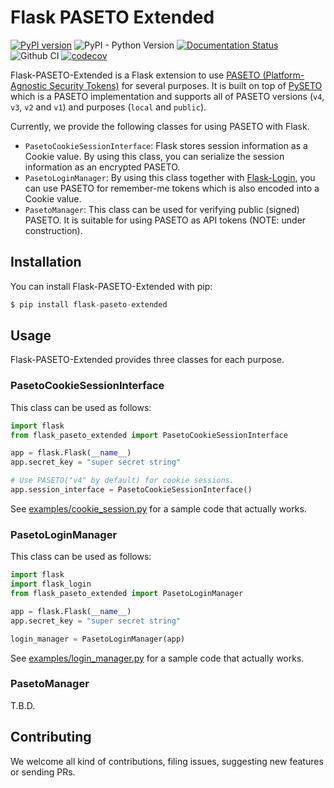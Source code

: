 # Flask PASETO Extended

[![PyPI version](https://badge.fury.io/py/flask-paseto-extended.svg)](https://badge.fury.io/py/flask-paseto-extended)
![PyPI - Python Version](https://img.shields.io/pypi/pyversions/flask-paseto-extended)
[![Documentation Status](https://readthedocs.org/projects/flask-paseto-extended/badge/?version=latest)](https://flask-paseto-extended.readthedocs.io/en/latest/?badge=latest)
![Github CI](https://github.com/dajiaji/flask-paseto-extended/actions/workflows/python-package.yml/badge.svg)
[![codecov](https://codecov.io/gh/dajiaji/flask-paseto-extended/branch/main/graph/badge.svg?token=QN8GXEYEP3)](https://codecov.io/gh/dajiaji/flask-paseto-extended)

Flask-PASETO-Extended is a Flask extension to use [PASETO (Platform-Agnostic Security Tokens)](https://paseto.io/) for several purposes.
It is built on top of [PySETO](https://github.com/dajiaji/pyseto) which is a PASETO implementation
and supports all of PASETO versions (`v4`, `v3`, `v2` and `v1`) and purposes (`local` and `public`).

Currently, we provide the following classes for using PASETO with Flask.

- `PasetoCookieSessionInterface`: Flask stores session information as a Cookie value.
  By using this class, you can serialize the session information as an encrypted PASETO.
- `PasetoLoginManager`: By using this class together with [Flask-Login](https://github.com/maxcountryman/flask-login),
  you can use PASETO for remember-me tokens which is also encoded into a Cookie value.
- `PasetoManager`: This class can be used for verifying public (signed) PASETO.
  It is suitable for using PASETO as API tokens (NOTE: under construction).

## Installation

You can install Flask-PASETO-Extended with pip:

```py
$ pip install flask-paseto-extended
```

## Usage

Flask-PASETO-Extended provides three classes for each purpose.

### PasetoCookieSessionInterface

This class can be used as follows:

```py
import flask
from flask_paseto_extended import PasetoCookieSessionInterface

app = flask.Flask(__name__)
app.secret_key = "super secret string"

# Use PASETO("v4" by default) for cookie sessions.
app.session_interface = PasetoCookieSessionInterface()
```

See [examples/cookie_session.py](https://github.com/dajiaji/flask-paseto-extended/blob/main/examples/cookie_session.py) for a sample code that actually works.

### PasetoLoginManager


This class can be used as follows:

```py
import flask
import flask_login
from flask_paseto_extended import PasetoLoginManager

app = flask.Flask(__name__)
app.secret_key = "super secret string"

login_manager = PasetoLoginManager(app)
```

See [examples/login_manager.py](https://github.com/dajiaji/flask-paseto-extended/blob/main/examples/login_manager.py) for a sample code that actually works.

### PasetoManager

T.B.D.

## Contributing

We welcome all kind of contributions, filing issues, suggesting new features or sending PRs.
